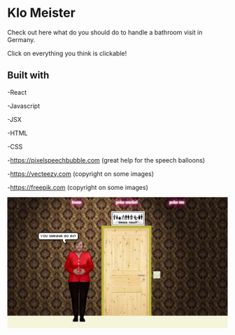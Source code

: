 # Klo Meister
Check out here what do you should do to handle a bathroom visit in Germany.

Click on everything you think is clickable! 

## Built with
-React

-Javascript

-JSX

-HTML

-CSS

-https://pixelspeechbubble.com (great help for the speech balloons)

-https://vecteezy.com (copyright on some images) 

-https://freepik.com (copyright on some images)



![](./src/img/klo-master.png)
